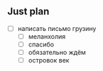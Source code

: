 ## Just plan
- [ ] написать письмо грузину
	- [ ] меланхолия
	- [ ] спасибо
	- [ ] обязательно ждём
	- [ ] островок век
